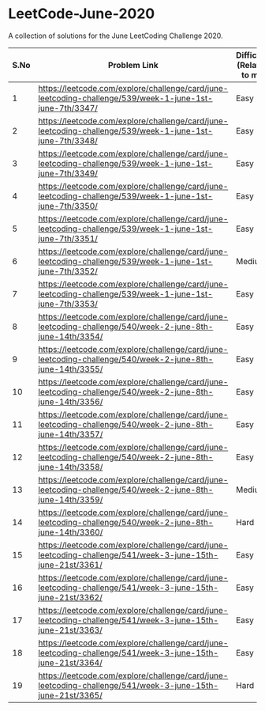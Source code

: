 # LeetCode-June-2020
A collection of solutions for the June LeetCoding Challenge 2020.

| S.No | Problem Link  | Difficulty (Relative to me) | Algorithm(s) Used | Data Structure(s) Used | Time Complexity | Space Complexity | Time to solve |
| ------------- | ------------- | ------------- | ------------- | ------------- | ------------- | ------------- | ------------- |
| 1 | https://leetcode.com/explore/challenge/card/june-leetcoding-challenge/539/week-1-june-1st-june-7th/3347/ | Easy  | NA | BT | O(n) | O(1) | Within 15 mins |
| 2 | https://leetcode.com/explore/challenge/card/june-leetcoding-challenge/539/week-1-june-1st-june-7th/3348/ | Easy  | NA | LL | O(1) | O(1) | Within 15 mins |
| 3 | https://leetcode.com/explore/challenge/card/june-leetcoding-challenge/539/week-1-june-1st-june-7th/3349/ | Easy  | NA | Array | O(n) | O(n) | Within 15 mins |
| 4 | https://leetcode.com/explore/challenge/card/june-leetcoding-challenge/539/week-1-june-1st-june-7th/3350/ | Easy  | NA | Array | O(n) | O(1) | Within 15 mins |
| 5 | https://leetcode.com/explore/challenge/card/june-leetcoding-challenge/539/week-1-june-1st-june-7th/3351/ | Easy  | NA | Map | NA | NA | Within 15 mins |
| 6 | https://leetcode.com/explore/challenge/card/june-leetcoding-challenge/539/week-1-june-1st-june-7th/3352/ | Medium  | NA | List | NA | NA | Within 60 mins |
| 7 | https://leetcode.com/explore/challenge/card/june-leetcoding-challenge/539/week-1-june-1st-june-7th/3353/ | Easy  | NA | Array | DP | NA | Within 20 mins |
| 8 | https://leetcode.com/explore/challenge/card/june-leetcoding-challenge/540/week-2-june-8th-june-14th/3354/ | Easy  | NA | NA | NA | NA | Within 5 mins |
| 9 | https://leetcode.com/explore/challenge/card/june-leetcoding-challenge/540/week-2-june-8th-june-14th/3355/ | Easy  | NA | NA | NA | NA | Within 5 mins |
| 10 | https://leetcode.com/explore/challenge/card/june-leetcoding-challenge/540/week-2-june-8th-june-14th/3356/ | Easy  | NA | NA | NA | NA | Within 15 mins |
| 11 | https://leetcode.com/explore/challenge/card/june-leetcoding-challenge/540/week-2-june-8th-june-14th/3357/ | Easy  | NA | NA | NA | NA | Within 15 mins |
| 12 | https://leetcode.com/explore/challenge/card/june-leetcoding-challenge/540/week-2-june-8th-june-14th/3358/ | Easy  | NA | NA | NA | NA | Within 15 mins |
| 13 | https://leetcode.com/explore/challenge/card/june-leetcoding-challenge/540/week-2-june-8th-june-14th/3359/ | Medium  | NA | DP | NA | NA | Within 45 mins |
| 14 | https://leetcode.com/explore/challenge/card/june-leetcoding-challenge/540/week-2-june-8th-june-14th/3360/ | Hard  | NA | BFS | NA | NA | Within 90 mins |
| 15 | https://leetcode.com/explore/challenge/card/june-leetcoding-challenge/541/week-3-june-15th-june-21st/3361/ | Easy  | BST | DFS | NA | NA | Within 10 mins |
| 16 | https://leetcode.com/explore/challenge/card/june-leetcoding-challenge/541/week-3-june-15th-june-21st/3362/ | Easy  | NA | NA | NA | NA | Within 10 mins |
| 17 | https://leetcode.com/explore/challenge/card/june-leetcoding-challenge/541/week-3-june-15th-june-21st/3363/ | Easy  | DFS | NA | NA | NA | Within 30 mins |
| 18 | https://leetcode.com/explore/challenge/card/june-leetcoding-challenge/541/week-3-june-15th-june-21st/3364/ | Easy  | BS | NA | NA | NA | Within 30 mins |
| 19 | https://leetcode.com/explore/challenge/card/june-leetcoding-challenge/541/week-3-june-15th-june-21st/3365/ | Hard  | Rabin-Karp | NA | NA | NA | Within 120 mins |
